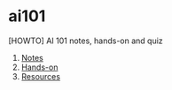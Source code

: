 # ai101
[HOWTO] AI 101 notes, hands-on and quiz

<ol>
      <li/> <a href="https://darylcs37.github.io/ai101/myAI_1. notes.htm"> Notes </a>
      <li/> <a href="https://darylcs37.github.io/ai101/myAI_2. demo.htm"> Hands-on </a>
      <li/> <a href="https://darylcs37.github.io/resources/ "> Resources </a>
</ol>
